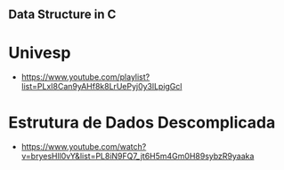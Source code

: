 ## Data Structure in C

# Univesp
- https://www.youtube.com/playlist?list=PLxI8Can9yAHf8k8LrUePyj0y3lLpigGcl

# Estrutura de Dados Descomplicada
- https://www.youtube.com/watch?v=bryesHll0vY&list=PL8iN9FQ7_jt6H5m4Gm0H89sybzR9yaaka
